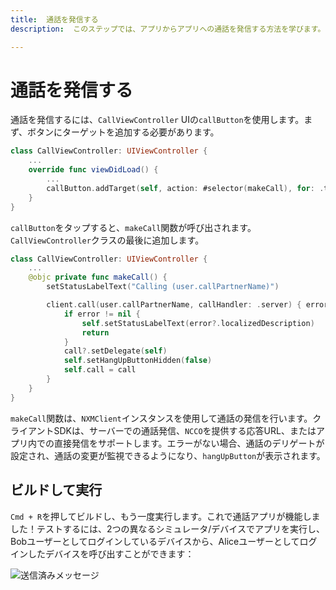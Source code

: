 ```yaml
---
title:  通話を発信する
description:  このステップでは、アプリからアプリへの通話を発信する方法を学びます。

---
```


通話を発信する
=======

通話を発信するには、`CallViewController` UIの`callButton`を使用します。まず、ボタンにターゲットを追加する必要があります。

```swift
class CallViewController: UIViewController {
    ...
    override func viewDidLoad() {
        ...
        callButton.addTarget(self, action: #selector(makeCall), for: .touchUpInside)
    }
}
```

`callButton`をタップすると、`makeCall`関数が呼び出されます。`CallViewController`クラスの最後に追加します。

```swift
class CallViewController: UIViewController {
    ...
    @objc private func makeCall() {
        setStatusLabelText("Calling (user.callPartnerName)")

        client.call(user.callPartnerName, callHandler: .server) { error, call in
            if error != nil {
                self.setStatusLabelText(error?.localizedDescription)
                return
            }
            call?.setDelegate(self)
            self.setHangUpButtonHidden(false)
            self.call = call
        }
    }
}
```

`makeCall`関数は、`NXMClient`インスタンスを使用して通話の発信を行います。クライアントSDKは、サーバーでの通話発信、`NCCO`を提供する応答URL、またはアプリ内での直接発信をサポートします。エラーがない場合、通話のデリゲートが設定され、通話の変更が監視できるようになり、`hangUpButton`が表示されます。

ビルドして実行
-------

`Cmd + R`を押してビルドし、もう一度実行します。これで通話アプリが機能しました！テストするには、2つの異なるシミュレータ/デバイスでアプリを実行し、Bobユーザーとしてログインしているデバイスから、Aliceユーザーとしてログインしたデバイスを呼び出すことができます：

![送信済みメッセージ](/images/client-sdk/ios-in-app-voice/active-call.png)

